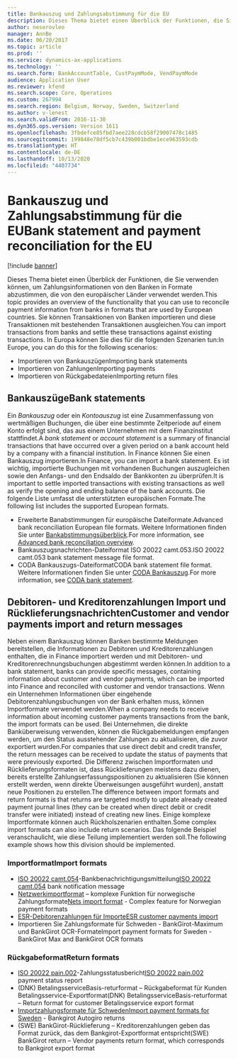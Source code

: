 ```yaml
---
title: Bankauszug und Zahlungsabstimmung für die EU
description: Dieses Thema bietet einen Überblick der Funktionen, die Sie verwenden können, um Zahlungsinformationen von den Banken in Formate abzustimmen, die von den europäischer Länder verwendet werden.
author: neserovleo
manager: AnnBe
ms.date: 06/20/2017
ms.topic: article
ms.prod: ''
ms.service: dynamics-ax-applications
ms.technology: ''
ms.search.form: BankAccountTable, CustPaymMode, VendPaymMode
audience: Application User
ms.reviewer: kfend
ms.search.scope: Core, Operations
ms.custom: 267994
ms.search.region: Belgium, Norway, Sweden, Switzerland
ms.author: v-lenest
ms.search.validFrom: 2016-11-30
ms.dyn365.ops.version: Version 1611
ms.openlocfilehash: 3fbdefce85fbd7aee228cdcb58f29007478c1485
ms.sourcegitcommit: 199848e78df5cb7c439b001bdbe1ece963593cdb
ms.translationtype: HT
ms.contentlocale: de-DE
ms.lasthandoff: 10/13/2020
ms.locfileid: "4407734"
---
```

# <a name="bank-statement-and-payment-reconciliation-for-the-eu"></a><span data-ttu-id="a7bc3-103">Bankauszug und Zahlungsabstimmung für die EU</span><span class="sxs-lookup"><span data-stu-id="a7bc3-103">Bank statement and payment reconciliation for the EU</span></span>

[!include [banner](../includes/banner.md)]

<span data-ttu-id="a7bc3-104">Dieses Thema bietet einen Überblick der Funktionen, die Sie verwenden können, um Zahlungsinformationen von den Banken in Formate abzustimmen, die von den europäischer Länder verwendet werden.</span><span class="sxs-lookup"><span data-stu-id="a7bc3-104">This topic provides an overview of the functionality that you can use to reconcile payment information from banks in formats that are used by European countries.</span></span> <span data-ttu-id="a7bc3-105">Sie können Transaktionen von Banken importieren und diese Transaktionen mit bestehenden Transaktionen ausgleichen.</span><span class="sxs-lookup"><span data-stu-id="a7bc3-105">You can import transactions from banks and settle these transactions against existing transactions.</span></span> <span data-ttu-id="a7bc3-106">In Europa können Sie dies für die folgenden Szenarien tun:</span><span class="sxs-lookup"><span data-stu-id="a7bc3-106">In Europe, you can do this for the following scenarios:</span></span>

-   <span data-ttu-id="a7bc3-107">Importieren von Bankauszügen</span><span class="sxs-lookup"><span data-stu-id="a7bc3-107">Importing bank statements</span></span>
-   <span data-ttu-id="a7bc3-108">Importieren von Zahlungen</span><span class="sxs-lookup"><span data-stu-id="a7bc3-108">Importing payments</span></span>
-   <span data-ttu-id="a7bc3-109">Importieren von Rückgabedateien</span><span class="sxs-lookup"><span data-stu-id="a7bc3-109">Importing return files</span></span>

## <a name="bank-statements"></a><span data-ttu-id="a7bc3-110">Bankauszüge</span><span class="sxs-lookup"><span data-stu-id="a7bc3-110">Bank statements</span></span>
<span data-ttu-id="a7bc3-111">Ein *Bankauszug* oder ein *Kontoauszug* ist eine Zusammenfassung von wertmäßigen Buchungen, die über eine bestimmte Zeitperiode auf einem Konto erfolgt sind, das aus einem Unternehmen mit dem Finanzinstitut stattfindet.</span><span class="sxs-lookup"><span data-stu-id="a7bc3-111">A *bank statement* or *account statement* is a summary of financial transactions that have occurred over a given period on a bank account held by a company with a financial institution.</span></span> <span data-ttu-id="a7bc3-112">In Finance können Sie einen Bankauszug importieren.</span><span class="sxs-lookup"><span data-stu-id="a7bc3-112">In Finance, you can import a bank statement.</span></span> <span data-ttu-id="a7bc3-113">Es ist wichtig, importierte Buchungen mit vorhandenen Buchungen auszugleichen sowie den Anfangs- und den Endsaldo der Bankkonten zu überprüfen.</span><span class="sxs-lookup"><span data-stu-id="a7bc3-113">It is important to settle imported transactions with existing transactions as well as verify the opening and ending balance of the bank accounts.</span></span> <span data-ttu-id="a7bc3-114">Die folgende Liste umfasst die unterstützten europäischen Formate.</span><span class="sxs-lookup"><span data-stu-id="a7bc3-114">The following list includes the supported European formats.</span></span>

-   <span data-ttu-id="a7bc3-115">Erweiterte Banabstimmungen für europäische Dateiformate.</span><span class="sxs-lookup"><span data-stu-id="a7bc3-115">Advanced bank reconciliation European file formats.</span></span> <span data-ttu-id="a7bc3-116">Weitere Informationen finden Sie unter [Bankabstimmungsüberblick](../cash-bank-management/advanced-bank-reconciliation-overview.md).</span><span class="sxs-lookup"><span data-stu-id="a7bc3-116">For more information, see [Advanced bank reconciliation overview](../cash-bank-management/advanced-bank-reconciliation-overview.md).</span></span>
-   <span data-ttu-id="a7bc3-117">Bankauszugsnachrichten-Dateiformat ISO 20022 camt.053.</span><span class="sxs-lookup"><span data-stu-id="a7bc3-117">ISO 20022 camt.053 bank statement message file format.</span></span>
-   <span data-ttu-id="a7bc3-118">CODA Bankauszugs-Dateiformat</span><span class="sxs-lookup"><span data-stu-id="a7bc3-118">CODA bank statement file format.</span></span> <span data-ttu-id="a7bc3-119">Weitere Informationen finden Sie unter [CODA Bankauszug](emea-bel-coda-bank-statement-import.md).</span><span class="sxs-lookup"><span data-stu-id="a7bc3-119">For more information, see [CODA bank statement](emea-bel-coda-bank-statement-import.md).</span></span>

## <a name="customer-and-vendor-payments-import-and-return-messages"></a><span data-ttu-id="a7bc3-120">Debitoren- und Kreditorenzahlungen Import und Rücklieferungsnachrichten</span><span class="sxs-lookup"><span data-stu-id="a7bc3-120">Customer and vendor payments import and return messages</span></span>
<span data-ttu-id="a7bc3-121">Neben einem Bankauszug können Banken bestimmte Meldungen bereitstellen, die Informationen zu Debitoren und Kreditorenzahlungen enthalten, die in Finance importiert werden und mit Debitoren- und Kreditorenrechnungsbuchungen abgestimmt werden können.</span><span class="sxs-lookup"><span data-stu-id="a7bc3-121">In addition to a bank statement, banks can provide specific messages, containing information about customer and vendor payments, which can be imported into Finance and reconciled with customer and vendor transactions.</span></span> <span data-ttu-id="a7bc3-122">Wenn ein Unternehmen Informationen über eingehende Debitorenzahlungsbuchungen von der Bank erhalten muss, können Importformate verwendet werden.</span><span class="sxs-lookup"><span data-stu-id="a7bc3-122">When a company needs to receive information about incoming customer payments transactions from the bank, the import formats can be used.</span></span> <span data-ttu-id="a7bc3-123">Bei Unternehmen, die direkte Banküberweisung verwenden, können die Rückgabemeldungen empfangen werden, um den Status ausstehender Zahlungen zu aktualisieren, die zuvor exportiert wurden.</span><span class="sxs-lookup"><span data-stu-id="a7bc3-123">For companies that use direct debit and credit transfer, the return messages can be received to update the status of payments that were previously exported.</span></span> <span data-ttu-id="a7bc3-124">Die Differenz zwischen Importformaten und Rücklieferungsformaten ist, dass Rücklieferungen meistens dazu dienen, bereits erstellte Zahlungserfassungspositionen zu aktualisieren (Sie können erstellt werden, wenn direkte Überweisungen ausgeführt wurden), anstatt neue Positionen zu erstellen.</span><span class="sxs-lookup"><span data-stu-id="a7bc3-124">The difference between import formats and return formats is that returns are targeted mostly to update already created payment journal lines (they can be created when direct debit or credit transfer were initiated) instead of creating new lines.</span></span> <span data-ttu-id="a7bc3-125">Einige komplexe Importformate können auch Rückholszenarien enthalten.</span><span class="sxs-lookup"><span data-stu-id="a7bc3-125">Some complex import formats can also include return scenarios.</span></span> <span data-ttu-id="a7bc3-126">Das folgende Beispiel veranschaulicht, wie diese Teilung implementiert werden soll.</span><span class="sxs-lookup"><span data-stu-id="a7bc3-126">The following example shows how this division should be implemented.</span></span>

### <a name="import-formats"></a><span data-ttu-id="a7bc3-127">Importformat</span><span class="sxs-lookup"><span data-stu-id="a7bc3-127">Import formats</span></span>

-   <span data-ttu-id="a7bc3-128">[ISO 20022 camt.054](emea-ISO20022-file-formats.md)-Bankbenachrichtigungsmitteilung</span><span class="sxs-lookup"><span data-stu-id="a7bc3-128">[ISO 20022 camt.054](emea-ISO20022-file-formats.md) bank notification message</span></span>
-   <span data-ttu-id="a7bc3-129">[Netzwerkimportformat](emea-nor-nets-import-format.md) – komplexe Funktion für norwegische Zahlungsformate</span><span class="sxs-lookup"><span data-stu-id="a7bc3-129">[Nets import format](emea-nor-nets-import-format.md) - Complex feature for Norwegian payment formats</span></span>
-   [<span data-ttu-id="a7bc3-130">ESR-Debitorenzahlungen für Importe</span><span class="sxs-lookup"><span data-stu-id="a7bc3-130">ESR customer payments import</span></span>](emea-che-esr-customer-payments-import.md) 
-   <span data-ttu-id="a7bc3-131">Importieren Sie Zahlungsformate für Schweden - BankGirot-Maximum und BankGirot OCR-Formate</span><span class="sxs-lookup"><span data-stu-id="a7bc3-131">Import payment formats for Sweden - BankGirot Max and BankGirot OCR formats</span></span>

### <a name="return-formats"></a><span data-ttu-id="a7bc3-132">Rückgabeformat</span><span class="sxs-lookup"><span data-stu-id="a7bc3-132">Return formats</span></span>

-   <span data-ttu-id="a7bc3-133">[ISO 20022 pain.002](emea-ISO20022-file-formats.md)-Zahlungsstatusbericht</span><span class="sxs-lookup"><span data-stu-id="a7bc3-133">[ISO 20022 pain.002](emea-ISO20022-file-formats.md) payment status report</span></span>
-   <span data-ttu-id="a7bc3-134">(DNK) BetalingsserviceBasis-returformat – Rückgabeformat für Kunden Betalingsservice-Exportformat</span><span class="sxs-lookup"><span data-stu-id="a7bc3-134">(DNK) BetalingsserviceBasis-returformat – Return format for customer Betalingsservice export format</span></span>
-   <span data-ttu-id="a7bc3-135">[Importzahlungsformate für Schweden](emea-swe-payment-formats-import.md)</span><span class="sxs-lookup"><span data-stu-id="a7bc3-135">[Import payment formats for Sweden](emea-swe-payment-formats-import.md) - Bankgirot Autogiro returns</span></span>
-   <span data-ttu-id="a7bc3-136">(SWE) BankGirot-Rücklieferung – Kreditorenzahlungen geben das Format zurück, das dem Bankgirot-Exportformat entspricht</span><span class="sxs-lookup"><span data-stu-id="a7bc3-136">(SWE) BankGirot return – Vendor payments return format, which corresponds to Bankgirot export format</span></span>


